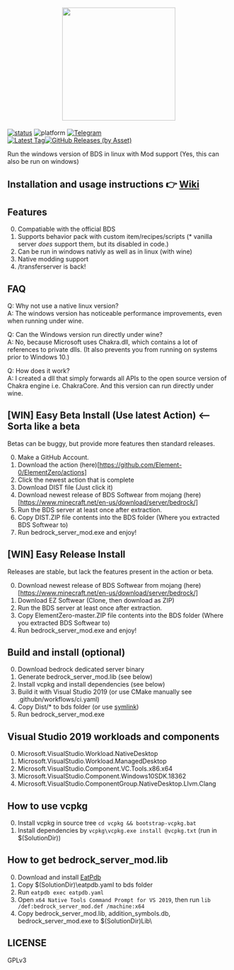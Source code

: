 <h1 align="center">
<img src="https://ipfs.io/ipfs/QmYiuQE7WUeawAMTvQf9RUC7wWXb2b1wCFddVBpt6U7e1S/logo.png" width="256px" height="256px" />
</h1>

<a href="https://github.com/Element-0/ElementZero/actions">![status](https://img.shields.io/github/workflow/status/Element-0/ElementZero/CI?style=for-the-badge)</a>
![platform](https://img.shields.io/badge/platform-win--x64%20%7C%20wine--linux--x64-green?style=for-the-badge)
<a href="https://t.me/ezloader">![Telegram](https://img.shields.io/badge/telegram-ezloader-%232CA5E0?style=for-the-badge&logo=Telegram)</a><br>
<a href="https://github.com/Element-0/ElementZero/releases/latest">![Latest Tag](https://img.shields.io/github/v/tag/Element-0/ElementZero?label=LATEST%20TAG&style=for-the-badge)![GitHub Releases (by Asset)](https://img.shields.io/github/downloads/Element-0/ElementZero/latest/total?style=for-the-badge)</a><br>

Run the windows version of BDS in linux with Mod support (Yes, this can also be run on windows)

## Installation and usage instructions :point_right: [Wiki](https://github.com/Element-0/ElementZero/wiki)

## Features

0. Compatiable with the official BDS
1. Supports behavior pack with custom item/recipes/scripts (* vanilla server *does* support them, but its disabled in code.)
2. Can be run in windows nativly as well as in linux (with wine)
3. Native modding support
4. /transferserver is back!

## FAQ

Q: Why not use a native linux version?<br>
A: The windows version has noticeable performance improvements, even when running under wine.

Q: Can the Windows version run directly under wine?<br>
A: No, because Microsoft uses Chakra.dll, which contains a lot of references to private dlls. (It also prevents you from running on systems prior to Windows 10.)

Q: How does it work?<br>
A: I created a dll that simply forwards all APIs to the open source version of Chakra engine i.e. ChakraCore. And this version can run directly under wine.


## [WIN] Easy Beta Install (Use latest Action) <-- Sorta like a beta
Betas can be buggy, but provide more features then standard releases.

0. Make a GitHub Account.
2. Download the action (here)[https://github.com/Element-0/ElementZero/actions]
3. Click the newest action that is complete
4. Download DIST file (Just click it)
5. Download newest release of BDS Softwear from mojang (here)[https://www.minecraft.net/en-us/download/server/bedrock/]
6. Run the BDS server at least once after extraction.
7. Copy DIST.ZIP file contents into the BDS folder (Where you extracted BDS Softwear to)
8. Run bedrock_server_mod.exe and enjoy!



## [WIN] Easy Release Install
Releases are stable, but lack the features present in the action or beta.

0. Download newest release of BDS Softwear from mojang (here)[https://www.minecraft.net/en-us/download/server/bedrock/]
1. Download EZ Softwear (Clone, then download as ZIP)
2. Run the BDS server at least once after extraction.
3. Copy ElementZero-master.ZIP file contents into the BDS folder (Where you extracted BDS Softwear to)
4. Run bedrock_server_mod.exe and enjoy!

## Build and install (optional)

0. Download bedrock dedicated server binary
1. Generate bedrock_server_mod.lib (see below)
2. Install vcpkg and install dependencies (see below)
3. Build it with Visual Studio 2019 (or use CMake manually see .githubn/workflows/ci.yaml)
4. Copy Dist/* to bds folder (or use [symlink](https://blogs.windows.com/windowsdeveloper/2016/12/02/symlinks-windows-10/))
5. Run bedrock_server_mod.exe



## Visual Studio 2019 workloads and components

0. Microsoft.VisualStudio.Workload.NativeDesktop
1. Microsoft.VisualStudio.Workload.ManagedDesktop
2. Microsoft.VisualStudio.Component.VC.Tools.x86.x64
3. Microsoft.VisualStudio.Component.Windows10SDK.18362
4. Microsoft.VisualStudio.ComponentGroup.NativeDesktop.Llvm.Clang



## How to use vcpkg

0. Install vcpkg in source tree `cd vcpkg && bootstrap-vcpkg.bat`
1. Install dependencies by `vcpkg\vcpkg.exe install @vcpkg.txt` (run in $(SolutionDir))



## How to get bedrock_server_mod.lib

0. Download and install [EatPdb](https://github.com/CodeHz/EatPdb)
1. Copy $(SolutionDir)\eatpdb.yaml to bds folder
2. Run `eatpdb exec eatpdb.yaml`
3. Open `x64 Native Tools Command Prompt for VS 2019`, then run `lib /def:bedrock_server_mod.def /machine:x64`
4. Copy bedrock_server_mod.lib, addition_symbols.db, bedrock_server_mod.exe to $(SolutionDir)Lib\

## LICENSE

GPLv3
